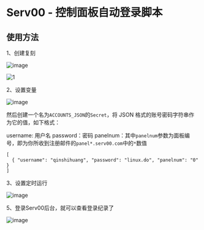 # Serv00 - 控制面板自动登录脚本
## 使用方法

1、创建复刻

![image](https://github.com/xiaofeivip/Serv00_Auto_Login/assets/37949125/9f05437f-2d71-48e1-b26b-cad29b293c00)


![1](https://github.com/xiaofeivip/Serv00_Auto_Login/assets/37949125/8411f772-16fa-4f93-94b1-9659be45d4b8)

2、设置变量

![image](https://github.com/xiaofeivip/Serv00_Auto_Login/assets/37949125/79e8d81c-edee-4bb3-89c2-bbdb17a3dc6b)


然后创建一个名为`ACCOUNTS_JSON`的`Secret`，将 JSON 格式的账号密码字符串作为它的值，如下格式：

username: 用户名
password：密码
panelnum：其中`panelnum`参数为面板编号，即为你所收到注册邮件的`panel*.serv00.com`中的`*`数值
```
[  
  { "username": "qinshihuang", "password": "linux.do", "panelnum": "0" }
]
```

3、设置定时运行

![image](https://github.com/xiaofeivip/Serv00_Auto_Login/assets/37949125/659656ea-be45-4494-8046-95ce06c5acb7)

5、登录Serv00后台，就可以查看登录纪录了

![image](https://github.com/xiaofeivip/Serv00_Auto_Login/assets/37949125/8bb6d5f2-0531-4a87-a480-b8a6e3baec52)
